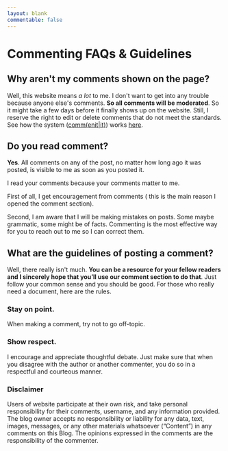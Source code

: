 ```yaml
---
layout: blank
commentable: false
---
```


# Commenting FAQs & Guidelines

## Why aren't my comments shown on the page?

Well, this website means *a lot* to me. I don't want to get into any trouble because anyone else's comments. **So all comments will be moderated**. So it might take a few days before it finally shows up on the website. Still, I reserve the right to edit or delete comments that do not meet the standards. See how the system ([comm(enit|it)](https://commentit.io/)) works [here](https://commentit.io/faq).

## Do you read comment?

**Yes**. All comments on any of the post, no matter how long ago it was posted, is visible to me as soon as you posted it. 

I read your comments because your comments matter to me.

First of all, I get encouragement from comments ( this is the main reason I opened the comment section).

Second, I am aware that I will be making mistakes on posts. Some maybe grammatic, some might be of facts. Commenting is the most effective way for you to reach out to me so I can correct them. 

## What are the guidelines of posting a comment?

Well, there really isn't much. **You can be a resource for your fellow readers and I sincerely hope that you’ll use our comment section to do that**. Just follow your common sense and you should be good. For those who really need a document, here are the rules.

### Stay on point.

When making a comment, try not to go off-topic. 

### Show respect.

I encourage and appreciate thoughtful debate. Just make sure that when you disagree with the author or another commenter, you do so in a respectful and courteous manner.

### Disclaimer

Users of website participate at their own risk, and take personal responsibility for their comments, username, and any information provided. The blog owner accepts no responsibility or liability for any data, text, images, messages, or any other materials whatsoever (“Content”) in any comments on this Blog. The opinions expressed in the comments are the responsibility of the commenter.


